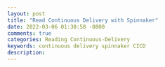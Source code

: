 ```yaml
---
layout: post
title: "Read Continuous Delivery with Spinnaker"
date: 2022-03-06 01:30:58 -0800
comments: true
categories: Reading Continuous-Delivery
keywords: continuous delivery spinnaker CICD
description: 
---
```


